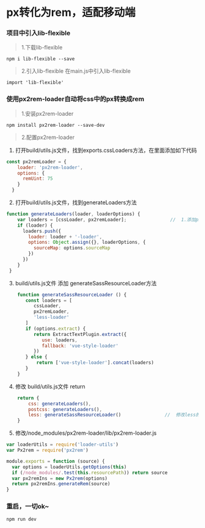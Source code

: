 # px转化为rem，适配移动端

### 项目中引入lib-flexible
> 1.下载lib-flexible

```
npm i lib-flexible --save
```

> 2.引入lib-flexible
在main.js中引入lib-flexible
```
import 'lib-flexible'
```

### 使用px2rem-loader自动将css中的px转换成rem

> 1.安装px2rem-loader

```
npm install px2rem-loader --save-dev
```
> 2.配置px2rem-loader

1.  打开build/utils.js文件，找到exports.cssLoaders方法，在里面添加如下代码

```javascript
const px2remLoader = {
    loader: 'px2rem-loader',
    options: {
      remUint: 75
    }
  }
```
2. 打开build/utils.js文件，找到generateLoaders方法 

```javascript
function generateLoaders(loader, loaderOptions) {
    var loaders = [cssLoader, px2remLoader];                //  1.添加px2remLoader 插件
    if (loader) {
      loaders.push({
        loader: loader + '-loader',
        options: Object.assign({}, loaderOptions, {
          sourceMap: options.sourceMap
        })
      })
    }   
 }
```

3. build/utils.js文件 添加 generateSassResourceLoader方法
```javascript
    function generateSassResourceLoader () {                
       const loaders = [
          cssLoader,
          px2remLoader,
          'less-loader'
       ]
       if (options.extract) {
          return ExtractTextPlugin.extract({
             use: loaders,
             fallback: 'vue-style-loader'
          })
       } else {
           return ['vue-style-loader'].concat(loaders)
       }
    }
```

4. 修改 build/utils.js文件 return
```javascript
    return {
        css: generateLoaders(),
        postcss: generateLoaders(),
        less: generateSassResourceLoader()                //  修改less的值
    } 
```

5. 修改/node_modules/px2rem-loader/lib/px2rem-loader.js
```javascript
var loaderUtils = require('loader-utils')
var Px2rem = require('px2rem')

module.exports = function (source) {
  var options = loaderUtils.getOptions(this)
  if (/node_modules/.test(this.resourcePath)) return source
  var px2remIns = new Px2rem(options)
  return px2remIns.generateRem(source)
}
```

### 重启，一切ok~
```
npm run dev
```